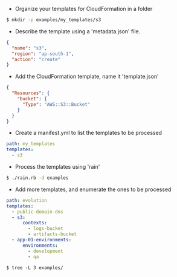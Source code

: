 - Organize your templates for CloudFormation in a folder

```bash
$ mkdir -p examples/my_templates/s3
```

- Describe the template using a 'metadata.json' file.

```json
{
  "name": "s3",
  "region": "ap-south-1",
  "action": "create"
}
```

- Add the CloudFormation template, name it 'template.json'

```json
{
  "Resources": {
    "bucket": {
      "Type": "AWS::S3::Bucket"
    }
  }
}
```

- Create a manifest.yml to list the templates to be processed

```yml
path: my_templates
templates:
  - s3
```

- Process the templates using 'rain'

```bash
$ ./rain.rb -d examples
```

- Add more templates, and enumerate the ones to be processed

```yml
path: evolution
templates:
  - public-domain-dns
  - s3:
      contexts:
        - logs-bucket
        - artifacts-bucket
  - app-01-environments:
      environments:
        - development
        - qa
```

```
$ tree -L 3 examples/
```
